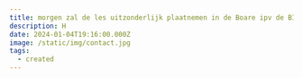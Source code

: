 ```yaml
---
title: morgen zal de les uitzonderlijk plaatnemen in de Boare ipv de BIB
description: H
date: 2024-01-04T19:16:00.000Z
image: /static/img/contact.jpg
tags:
  - created
---
```

